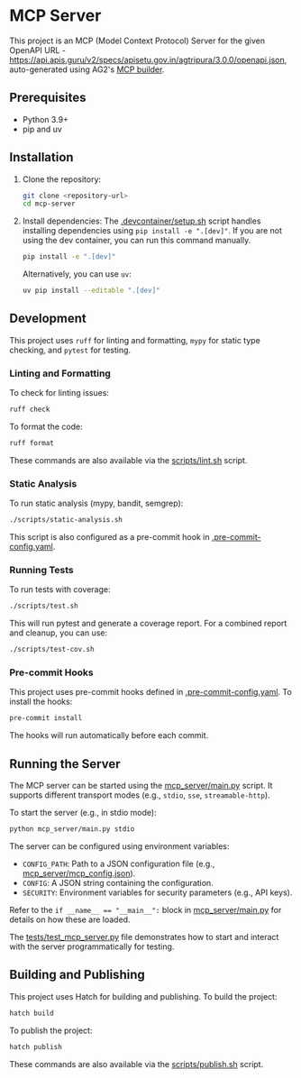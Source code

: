 # MCP Server

This project is an MCP (Model Context Protocol) Server for the given OpenAPI URL - https://api.apis.guru/v2/specs/apisetu.gov.in/agtripura/3.0.0/openapi.json, auto-generated using AG2's [MCP builder](https://mcp.ag2.ai).

## Prerequisites

*   Python 3.9+
*   pip and uv

## Installation

1.  Clone the repository:
    ```sh
    git clone <repository-url>
    cd mcp-server
    ```
2.  Install dependencies:
    The [.devcontainer/setup.sh](.devcontainer/setup.sh) script handles installing dependencies using `pip install -e ".[dev]"`. If you are not using the dev container, you can run this command manually.
    ```sh
    pip install -e ".[dev]"
    ```
    Alternatively, you can use `uv`:
    ```sh
    uv pip install --editable ".[dev]"
    ```

## Development

This project uses `ruff` for linting and formatting, `mypy` for static type checking, and `pytest` for testing.

### Linting and Formatting

To check for linting issues:
```sh
ruff check
```

To format the code:
```sh
ruff format
```
These commands are also available via the [scripts/lint.sh](scripts/lint.sh) script.

### Static Analysis

To run static analysis (mypy, bandit, semgrep):
```sh
./scripts/static-analysis.sh
```
This script is also configured as a pre-commit hook in [.pre-commit-config.yaml](.pre-commit-config.yaml).

### Running Tests

To run tests with coverage:
```sh
./scripts/test.sh
```
This will run pytest and generate a coverage report. For a combined report and cleanup, you can use:
```sh
./scripts/test-cov.sh
```

### Pre-commit Hooks

This project uses pre-commit hooks defined in [.pre-commit-config.yaml](.pre-commit-config.yaml). To install the hooks:
```sh
pre-commit install
```
The hooks will run automatically before each commit.

## Running the Server

The MCP server can be started using the [mcp_server/main.py](mcp_server/main.py) script. It supports different transport modes (e.g., `stdio`, `sse`, `streamable-http`).

To start the server (e.g., in stdio mode):
```sh
python mcp_server/main.py stdio
```

The server can be configured using environment variables:
*   `CONFIG_PATH`: Path to a JSON configuration file (e.g., [mcp_server/mcp_config.json](mcp_server/mcp_config.json)).
*   `CONFIG`: A JSON string containing the configuration.
*   `SECURITY`: Environment variables for security parameters (e.g., API keys).

Refer to the `if __name__ == "__main__":` block in [mcp_server/main.py](mcp_server/main.py) for details on how these are loaded.

The [tests/test_mcp_server.py](tests/test_mcp_server.py) file demonstrates how to start and interact with the server programmatically for testing.

## Building and Publishing

This project uses Hatch for building and publishing.
To build the project:
```sh
hatch build
```
To publish the project:
```sh
hatch publish
```
These commands are also available via the [scripts/publish.sh](scripts/publish.sh) script.
